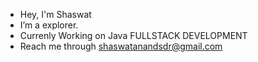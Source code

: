 - Hey, I'm Shaswat
- I’m a explorer.   
- Currenly Working on Java FULLSTACK DEVELOPMENT
- Reach me through shaswatanandsdr@gmail.com

<!---
Shaswat13/Shaswat13 is a ✨ special ✨ repository because its `README.md` (this file) appears on your GitHub profile.
You can click the Preview link to take a look at your changes.
--->

